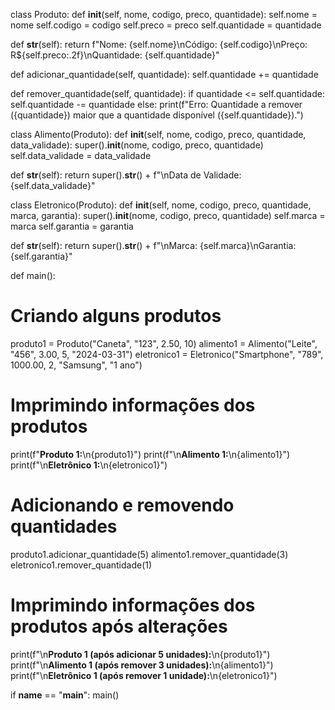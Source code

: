 class Produto:
  def __init__(self, nome, codigo, preco, quantidade):
      self.nome = nome
      self.codigo = codigo
      self.preco = preco
      self.quantidade = quantidade

  def __str__(self):
      return f"Nome: {self.nome}\nCódigo: {self.codigo}\nPreço: R${self.preco:.2f}\nQuantidade: {self.quantidade}"

  def adicionar_quantidade(self, quantidade):
      self.quantidade += quantidade

  def remover_quantidade(self, quantidade):
      if quantidade <= self.quantidade:
          self.quantidade -= quantidade
      else:
          print(f"Erro: Quantidade a remover ({quantidade}) maior que a quantidade disponível ({self.quantidade}).")

class Alimento(Produto):
  def __init__(self, nome, codigo, preco, quantidade, data_validade):
      super().__init__(nome, codigo, preco, quantidade)
      self.data_validade = data_validade

  def __str__(self):
      return super().__str__() + f"\nData de Validade: {self.data_validade}"

class Eletronico(Produto):
  def __init__(self, nome, codigo, preco, quantidade, marca, garantia):
      super().__init__(nome, codigo, preco, quantidade)
      self.marca = marca
      self.garantia = garantia

  def __str__(self):
      return super().__str__() + f"\nMarca: {self.marca}\nGarantia: {self.garantia}"

def main():
  # Criando alguns produtos
  produto1 = Produto("Caneta", "123", 2.50, 10)
  alimento1 = Alimento("Leite", "456", 3.00, 5, "2024-03-31")
  eletronico1 = Eletronico("Smartphone", "789", 1000.00, 2, "Samsung", "1 ano")

  # Imprimindo informações dos produtos
  print(f"**Produto 1:**\n{produto1}")
  print(f"\n**Alimento 1:**\n{alimento1}")
  print(f"\n**Eletrônico 1:**\n{eletronico1}")

  # Adicionando e removendo quantidades
  produto1.adicionar_quantidade(5)
  alimento1.remover_quantidade(3)
  eletronico1.remover_quantidade(1)

  # Imprimindo informações dos produtos após alterações
  print(f"\n**Produto 1 (após adicionar 5 unidades):**\n{produto1}")
  print(f"\n**Alimento 1 (após remover 3 unidades):**\n{alimento1}")
  print(f"\n**Eletrônico 1 (após remover 1 unidade):**\n{eletronico1}")

if __name__ == "__main__":
  main()
